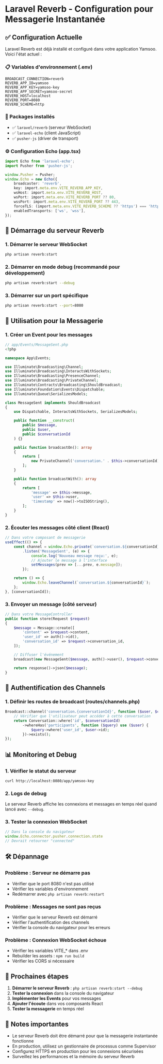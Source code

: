 # Laravel Reverb - Configuration pour Messagerie Instantanée

## ✅ Configuration Actuelle

Laravel Reverb est déjà installé et configuré dans votre application Yamsoo. Voici l'état actuel :

### 📋 Variables d'environnement (.env)
```env
BROADCAST_CONNECTION=reverb
REVERB_APP_ID=yamsoo
REVERB_APP_KEY=yamsoo-key
REVERB_APP_SECRET=yamsoo-secret
REVERB_HOST=localhost
REVERB_PORT=8080
REVERB_SCHEME=http
```

### 🔧 Packages installés
- ✅ `laravel/reverb` (serveur WebSocket)
- ✅ `laravel-echo` (client JavaScript)
- ✅ `pusher-js` (driver de transport)

### ⚙️ Configuration Echo (app.tsx)
```typescript
import Echo from 'laravel-echo';
import Pusher from 'pusher-js';

window.Pusher = Pusher;
window.Echo = new Echo({
    broadcaster: 'reverb',
    key: import.meta.env.VITE_REVERB_APP_KEY,
    wsHost: import.meta.env.VITE_REVERB_HOST,
    wsPort: import.meta.env.VITE_REVERB_PORT ?? 80,
    wssPort: import.meta.env.VITE_REVERB_PORT ?? 443,
    forceTLS: (import.meta.env.VITE_REVERB_SCHEME ?? 'https') === 'https',
    enabledTransports: ['ws', 'wss'],
});
```

## 🚀 Démarrage du serveur Reverb

### 1. Démarrer le serveur WebSocket
```bash
php artisan reverb:start
```

### 2. Démarrer en mode debug (recommandé pour développement)
```bash
php artisan reverb:start --debug
```

### 3. Démarrer sur un port spécifique
```bash
php artisan reverb:start --port=8080
```

## 💬 Utilisation pour la Messagerie

### 1. Créer un Event pour les messages
```php
// app/Events/MessageSent.php
<?php

namespace App\Events;

use Illuminate\Broadcasting\Channel;
use Illuminate\Broadcasting\InteractsWithSockets;
use Illuminate\Broadcasting\PresenceChannel;
use Illuminate\Broadcasting\PrivateChannel;
use Illuminate\Contracts\Broadcasting\ShouldBroadcast;
use Illuminate\Foundation\Events\Dispatchable;
use Illuminate\Queue\SerializesModels;

class MessageSent implements ShouldBroadcast
{
    use Dispatchable, InteractsWithSockets, SerializesModels;

    public function __construct(
        public $message,
        public $user,
        public $conversationId
    ) {}

    public function broadcastOn(): array
    {
        return [
            new PrivateChannel('conversation.' . $this->conversationId),
        ];
    }

    public function broadcastWith(): array
    {
        return [
            'message' => $this->message,
            'user' => $this->user,
            'timestamp' => now()->toISOString(),
        ];
    }
}
```

### 2. Écouter les messages côté client (React)
```typescript
// Dans votre composant de messagerie
useEffect(() => {
    const channel = window.Echo.private(`conversation.${conversationId}`)
        .listen('MessageSent', (e) => {
            console.log('Nouveau message reçu:', e);
            // Ajouter le message à l'interface
            setMessages(prev => [...prev, e.message]);
        });

    return () => {
        window.Echo.leaveChannel(`conversation.${conversationId}`);
    };
}, [conversationId]);
```

### 3. Envoyer un message (côté serveur)
```php
// Dans votre MessageController
public function store(Request $request)
{
    $message = Message::create([
        'content' => $request->content,
        'user_id' => auth()->id(),
        'conversation_id' => $request->conversation_id,
    ]);

    // Diffuser l'événement
    broadcast(new MessageSent($message, auth()->user(), $request->conversation_id));

    return response()->json($message);
}
```

## 🔐 Authentification des Channels

### 1. Définir les routes de broadcast (routes/channels.php)
```php
Broadcast::channel('conversation.{conversationId}', function ($user, $conversationId) {
    // Vérifier que l'utilisateur peut accéder à cette conversation
    return Conversation::where('id', $conversationId)
        ->whereHas('participants', function ($query) use ($user) {
            $query->where('user_id', $user->id);
        })->exists();
});
```

## 📊 Monitoring et Debug

### 1. Vérifier le statut du serveur
```bash
curl http://localhost:8080/app/yamsoo-key
```

### 2. Logs de debug
Le serveur Reverb affiche les connexions et messages en temps réel quand lancé avec `--debug`.

### 3. Tester la connexion WebSocket
```javascript
// Dans la console du navigateur
window.Echo.connector.pusher.connection.state
// Devrait retourner "connected"
```

## 🛠️ Dépannage

### Problème : Serveur ne démarre pas
- Vérifier que le port 8080 n'est pas utilisé
- Vérifier les variables d'environnement
- Redémarrer avec `php artisan reverb:restart`

### Problème : Messages ne sont pas reçus
- Vérifier que le serveur Reverb est démarré
- Vérifier l'authentification des channels
- Vérifier la console du navigateur pour les erreurs

### Problème : Connexion WebSocket échoue
- Vérifier les variables VITE_* dans .env
- Rebuilder les assets : `npm run build`
- Vérifier les CORS si nécessaire

## 🎯 Prochaines étapes

1. **Démarrer le serveur Reverb** : `php artisan reverb:start --debug`
2. **Tester la connexion** dans la console du navigateur
3. **Implémenter les Events** pour vos messages
4. **Ajouter l'écoute** dans vos composants React
5. **Tester la messagerie** en temps réel

## 📝 Notes importantes

- Le serveur Reverb doit être démarré pour que la messagerie instantanée fonctionne
- En production, utilisez un gestionnaire de processus comme Supervisor
- Configurez HTTPS en production pour les connexions sécurisées
- Surveillez les performances et la mémoire du serveur Reverb
